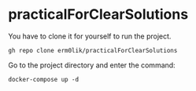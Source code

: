 # practicalForClearSolutions

You have to clone it for yourself to run the project.

`gh repo clone erm0lik/practicalForClearSolutions`

Go to the project directory and enter the command:

`docker-compose up -d`
